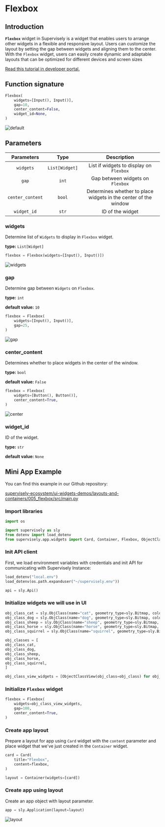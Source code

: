 # Flexbox

## Introduction

**`Flexbox`** widget in Supervisely is a widget that enables users to arrange other widgets in a flexible and responsive layout. Users can customize the layout by setting the gap between widgets and aligning them to the center. With the `Flexbox` widget, users can easily create dynamic and adaptable layouts that can be optimized for different devices and screen sizes


[Read this tutorial in developer portal.](https://developer.supervise.ly/app-development/widgets/layouts-and-containers/flexbox)

## Function signature

```python
Flexbox(
    widgets=[Input(), Input()],
    gap=10,
    center_content=False,
    widget_id=None,
)
```

![default](https://user-images.githubusercontent.com/79905215/223953933-2d096050-3449-4e68-9ac9-71e50248e454.png)

## Parameters

|    Parameters    |      Type      |                           Description                           |
| :--------------: | :------------: | :-------------------------------------------------------------: |
|    `widgets`     | `List[Widget]` |             List if widgets to display on `Flexbox`             |
|      `gap`       |     `int`      |                Gap between widgets on `Flexbox`                 |
| `center_content` |     `bool`     | Determines whether to place widgets in the center of the window |
|   `widget_id`    |     `str`      |                        ID of the widget                         |

### widgets

Determine list of `Widgets` to display in `Flexbox` widget.

**type:** `List[Widget]`

```python
flexbox = Flexbox(widgets=[Input(), Input()])
```

![widgets](https://user-images.githubusercontent.com/79905215/223953933-2d096050-3449-4e68-9ac9-71e50248e454.png)


### gap

Determine gap between `Widgets` on `Flexbox`.

**type:** `int`

**default value:** `10`

```python
flexbox = Flexbox(
    widgets=[Input(), Input()],
    gap=25,
)
```

![gap](https://user-images.githubusercontent.com/79905215/223955398-37eedd00-a26e-4118-b566-3863ffa7a983.png)

### center_content

Determines whether to place widgets in the center of the window.

**type:** `bool`

**default value:** `False`

```python
flexbox = Flexbox(
    widgets=[Button(), Button()],
    center_content=True,
)
```

![center](https://user-images.githubusercontent.com/79905215/223955717-e37d1d3c-b94d-4e92-a570-8cef5b1133f0.png)

### widget_id

ID of the widget.

**type:** `str`

**default value:** `None`

## Mini App Example

You can find this example in our Github repository:

[supervisely-ecosystem/ui-widgets-demos/layouts-and-containers/005_flexbox/src/main.py](https://github.com/supervisely-ecosystem/ui-widgets-demos/blob/master/layouts-and-containers/005_flexbox/src/main.py)

### Import libraries

```python
import os

import supervisely as sly
from dotenv import load_dotenv
from supervisely.app.widgets import Card, Container, Flexbox, ObjectClassView
```

### Init API client

First, we load environment variables with credentials and init API for communicating with Supervisely Instance:

```python
load_dotenv("local.env")
load_dotenv(os.path.expanduser("~/supervisely.env"))

api = sly.Api()
```

### Initialize widgets we will use in UI

```python
obj_class_cat = sly.ObjClass(name="cat", geometry_type=sly.Bitmap, color=[255, 0, 0])
obj_class_dog = sly.ObjClass(name="dog", geometry_type=sly.Bitmap, color=[0, 255, 0])
obj_class_sheep = sly.ObjClass(name="sheep", geometry_type=sly.Bitmap, color=[0, 0, 255])
obj_class_horse = sly.ObjClass(name="horse", geometry_type=sly.Bitmap, color=[255, 255, 0])
obj_class_squirrel = sly.ObjClass(name="squirrel", geometry_type=sly.Bitmap, color=[255, 0, 255])

obj_classes = [
obj_class_cat,
obj_class_dog,
obj_class_sheep,
obj_class_horse,
obj_class_squirrel,
]

obj_class_view_widgets = [ObjectClassView(obj_class=obj_class) for obj_class in obj_classes]
```

### Initialize `Flexbox` widget

```python
flexbox = Flexbox(
    widgets=obj_class_view_widgets,
    gap=100,
    center_content=True,
)
```

### Create app layout

Prepare a layout for app using `Card` widget with the `content` parameter and place widget that we've just created in the `Container` widget.

```python
card = Card(
    title="Flexbox",
    content=flexbox,
)

layout = Container(widgets=[card])
```

### Create app using layout

Create an app object with layout parameter.

```python
app = sly.Application(layout=layout)
```

![layout](https://user-images.githubusercontent.com/120389559/218082231-76e037ec-095f-42f9-8f89-e387aed00360.png)
